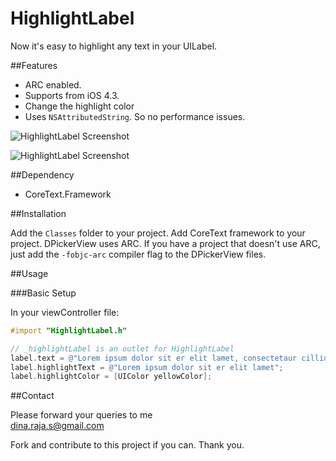 HighlightLabel
==============

Now it's easy to highlight any text in your UILabel.

##Features

  * ARC enabled.
  * Supports from iOS 4.3.
  * Change the highlight color
  * Uses `NSAttributedString`. So no performance issues.

![HighlightLabel Screenshot](https://raw.github.com/dineshrajas/HighlightLabel/master/Screenshot1.png)

![HighlightLabel Screenshot](https://raw.github.com/dineshrajas/HighlightLabel/master/Screenshot2.png)

##Dependency

  * CoreText.Framework

##Installation

Add the `Classes` folder to your project. Add CoreText framework to your project. DPickerView uses ARC. 
If you have a project that doesn't use ARC, just add the `-fobjc-arc` compiler flag to the DPickerView files.

##Usage

###Basic Setup

In your viewController file:<br />

```objectivec
#import "HighlightLabel.h"

// _highlightLabel is an outlet for HighlightLabel
label.text = @"Lorem ipsum dolor sit er elit lamet, consectetaur cillium adipisicing pecu, sed do eiusmod tempor incididunt ut labore et dolore magna aliqua. Ut enim ad minim veniam, quis nostrud exercitation ullamco laboris nisi ut aliquip ex ea commodo consequat. Duis aute irure dolor in reprehenderit in voluptate velit esse cillum dolore eu fugiat nulla pariatur. Excepteur sint occaecat cupidatat non proident, sunt in culpa qui officia deserunt mollit anim id est laborum. Nam liber te conscient to factor tum poen legum odioque civiuda.";
label.highlightText = @"Lorem ipsum dolor sit er elit lamet";
label.highlightColor = [UIColor yellowColor];
```

##Contact

Please forward your queries to me<br />
dina.raja.s@gmail.com

Fork and contribute to this project if you can. Thank you.

